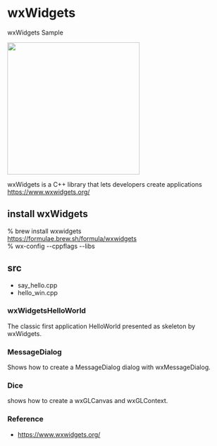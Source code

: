 wxWidgets
===============

wxWidgets Sample <br/>

<image src="https://raw.githubusercontent.com/ohwada/MAC_cpp_Samples/master/wxwidgets/wxWidgetsHelloWorld/scrrenshots/hello.png" width="300" /> <br/>

wxWidgets is a C++ library that lets developers create applications <br/>
https://www.wxwidgets.org/ <br/>


## install wxWidgets
% brew install  wxwidgets <br/>
https://formulae.brew.sh/formula/wxwidgets <br/>
% wx-config --cppflags --libs <br/>


## src
- say_hello.cpp <br/>
- hello_win.cpp <br/>

### wxWidgetsHelloWorld
The classic first application HelloWorld presented as skeleton by wxWidgets. <br/>

### MessageDialog
Shows how to create a MessageDialog dialog with wxMessageDialog. <br/>

### Dice
shows how to create a wxGLCanvas and wxGLContext. <br/>


 ### Reference
- https://www.wxwidgets.org/ 

